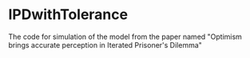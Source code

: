 # IPDwithTolerance
The code for simulation of the model from the paper named "Optimism brings accurate perception in Iterated Prisoner's Dilemma"
